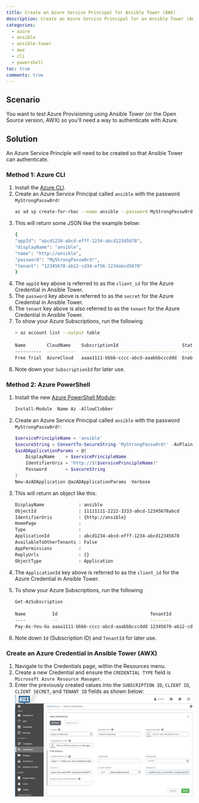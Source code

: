 ```yaml
---
title: Create an Azure Service Principal for Ansible Tower (AWX)
description: Create an Azure Service Principal for an Ansible Tower (AWX) Credential
categories:
  - azure
  - ansible
  - ansible-tower
  - awx
  - cli
  - powershell
toc: true
comments: true
---
```


## Scenario

You want to test Azure Provisioning using Ansible Tower (or the Open Source version, AWX) so you'll need a way to authenticate with Azure.

## Solution

An Azure Service Principle will need to be created so that Ansible Tower can authenticate.

### Method 1: Azure CLI

1. Install the [Azure CLI](https://docs.microsoft.com/en-gb/cli/azure/install-azure-cli?view=azure-cli-latest).
1. Create an Azure Service Principal called `ansible` with the password `MyStrongPassw0rd!`
    ```bash
    az ad sp create-for-rbac --name ansible --password MyStrongPassw0rd!
    ```
1. This will return some JSON like the example below:
    ```bash
    {
    "appId": "abcd1234-abcd-efff-1234-abcd12345678",
    "displayName": "ansible",
    "name": "http://ansible",
    "password": "MyStrongPassw0rd!",
    "tenant": "12345678-ab12-cd34-ef56-1234abcd5678"
    }
    ```
1. The `appId` key above is referred to as the `client_id` for the Azure Credential in Ansible Tower.
1. The `password` key above is referred to as the `secret` for the Azure Credential in Ansible Tower.
1. The `tenant` key above is also referred to as the `tenant` for the Azure Credential in Ansible Tower.
1. To show your Azure Subscriptions, run the following
    ```bash
    > az account list --output table

    Name        CloudName    SubscriptionId                        State    IsDefault
    ----------  -----------  ------------------------------------  -------  -----------
    Free Trial  AzureCloud   aaaa1111-bbbb-cccc-abcd-aaabbbcccddd  Enabled  True
    ```
1. Note down your `SubscriptionId` for later use.

### Method 2: Azure PowerShell

1. Install the new [Azure PowerShell Module](https://docs.microsoft.com/en-us/powershell/azure/install-az-ps?view=azps-1.0.0):
    ```powershell
    Install-Module -Name Az -AllowClobber
    ```

1. Create an Azure Service Principal called `ansible` with the password `MyStrongPassw0rd!`:
    ```powershell
    $servicePrincipleName = 'ansible'
    $secureString = ConvertTo-SecureString 'MyStrongPassw0rd!' -AsPlainText -Force
    $azADApplicationParams = @{
        DisplayName    = $servicePrincipleName
        IdentifierUris = "http://$($servicePrincipleName)"
        Password       = $secureString
    }
    New-AzADApplication @azADApplicationParams -Verbose
    ```
1. This will return an object like this:
    ```bash
    DisplayName             : ansible
    ObjectId                : 11111111-2222-3333-abcd-12345678abcd
    IdentifierUris          : {http://ansible}
    HomePage                : 
    Type                    : 
    ApplicationId           : abcd1234-abcd-efff-1234-abcd12345678
    AvailableToOtherTenants : False
    AppPermissions          : 
    ReplyUrls               : {}
    ObjectType              : Application
    ```
1. The `ApplicationId` key above is referred to as the `client_id` for the Azure Credential in Ansible Tower.
1. To show your Azure Subscriptions, run the following
    ```bash
    Get-AzSubscription

    Name          Id                                   TenantId                             State  
    ----          --                                   --------                             -----  
    Pay-As-You-Go aaaa1111-bbbb-cccc-abcd-aaabbbcccddd 12345678-ab12-cd34-ef56-1234abcd5678 Enabled
    ```
1. Note down `Id` (Subscription ID) and `TenantId` for later use.

### Create an Azure Credential in Ansible Tower (AWX)

1. Navigate to the Credentials page, within the Resources menu.
1. Create a new Credential and ensure the `CREDENTIAL TYPE` field is `Microsoft Azure Resource Manager`.
1. Enter the previously created values into the `SUBSCRIPTION ID`, `CLIENT ID`, `CLIENT SECRET`, and `TENANT ID` fields as shown below:  
![Create Azure Credential](/assets/images/ansible-awx-azure-credential.png)
